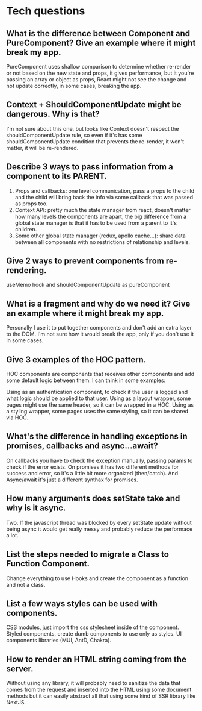 # Tech questions

## What is the difference between Component and PureComponent? Give an example where it might break my app.

PureComponent uses shallow comparison to determine whether re-render or not based on the new state and props, it gives performance, but it you're passing an array or object as props, React might not see the change and not update correctly, in some cases, breaking the app.

## Context + ShouldComponentUpdate might be dangerous. Why is that?

I'm not sure about this one, but looks like Context doesn't respect the shouldComponentUpdate rule, so even if it's has some shouldComponentUpdate condition that prevents the re-render, it won't matter, it will be re-rendered.

## Describe 3 ways to pass information from a component to its PARENT.

1. Props and callbacks: one level communication, pass a props to the child and the child will bring back the info via some callback that was passed as props too.
2. Context API: pretty much the state manager from react, doesn't matter how many levels the components are apart, the big difference from a global state manager is that it has to be used from a parent to it's children.
3. Some other global state manager (redux, apollo cache...): share data between all components with no restrictions of relationship and levels.

## Give 2 ways to prevent components from re-rendering.

useMemo hook and shouldComponentUpdate as pureComponent

## What is a fragment and why do we need it? Give an example where it might break my app.

Personally I use it to put together components and don't add an extra layer to the DOM. I'm not sure how it would break the app, only if you don't use it in some cases.

## Give 3 examples of the HOC pattern.

HOC components are components that receives other components and add some default logic between them. I can think in some examples:

Using as an authentication component, to check if the user is logged and what logic should be applied to that user.
Using as a layout wrapper, some pages might use the same header, so it can be wrapped in a HOC.
Using as a styling wrapper, some pages uses the same styling, so it can be shared via HOC.

## What's the difference in handling exceptions in promises, callbacks and async...await?

On callbacks you have to check the exception manually, passing params to check if the error exists. On promises it has two different methods for success and error, so it's a little bit more organized (then/catch). And Async/await it's just a different synthax for promises.

## How many arguments does setState take and why is it async.

Two. If the javascript thread was blocked by every setState update without being async it would get really messy and probably reduce the performace a lot.

## List the steps needed to migrate a Class to Function Component.

Change everything to use Hooks and create the component as a function and not a class.

## List a few ways styles can be used with components.

CSS modules, just import the css stylesheet inside of the component.
Styled components, create dumb components to use only as styles.
UI components libraries (MUI, AntD, Chakra).

## How to render an HTML string coming from the server.

Without using any library, it will probably need to sanitize the data that comes from the request and inserted into the HTML using some document methods but it can easily abstract all that using some kind of SSR library like NextJS.
